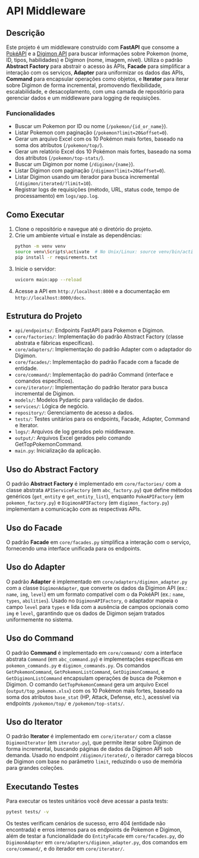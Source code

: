 # API Middleware

## Descrição
Este projeto é um middleware construído com **FastAPI** que consome a [PokéAPI](https://pokeapi.co/) e a [Digimon API](https://digimon-api.vercel.app/) para buscar informações sobre Pokemon (nome, ID, tipos, habilidades) e Digimon (nome, imagem, nível). Utiliza o padrão **Abstract Factory** para abstrair o acesso às APIs, **Facade** para simplificar a interação com os serviços, **Adapter** para uniformizar os dados das APIs, **Command** para encapsular operações como objetos, e **Iterator** para iterar sobre Digimon de forma incremental, promovendo flexibilidade, escalabilidade, e desacoplamento, com uma camada de repositório para gerenciar dados e um middleware para logging de requisições.

### Funcionalidades
- Buscar um Pokemon por ID ou nome (`/pokemon/{id_or_name}`).
- Listar Pokemon com paginação (`/pokemon?limit=20&offset=0`).
- Gerar um arquivo Excel com os 10 Pokémon mais fortes, baseado na soma dos atributos (`/pokemon/top/`).
- Gerar um relatório Excel dos 10 Pokémon mais fortes, baseado na soma dos atributos (`/pokemon/top-stats/`).
- Buscar um Digimon por nome (`/digimon/{name}`).
- Listar Digimon com paginação (`/digimon?limit=20&offset=0`).
- Listar Digimon usando um iterador para busca incremental (`/digimon/iterated/?limit=10`).
- Registrar logs de requisições (método, URL, status code, tempo de processamento) em `logs/app.log`.

## Como Executar
1. Clone o repositório e navegue até o diretório do projeto.
2. Crie um ambiente virtual e instale as dependências:
   ```bash
   python -m venv venv
   source venv\Scripts\activate  # No Unix/Linux: source venv/bin/activate
   pip install -r requirements.txt
   ```
3. Inicie o servidor:
   ```bash
   uvicorn main:app --reload
   ```
4. Acesse a API em `http://localhost:8000` e a documentação em `http://localhost:8000/docs`.

## Estrutura do Projeto
- `api/endpoints/`: Endpoints FastAPI para Pokemon e Digimon.
- `core/factories/`: Implementação do padrão Abstract Factory (classe abstrata e fábricas específicas).
- `core/adapters/`: Implementação do padrão Adapter com o adaptador do Digimon.
- `core/facades/`: Implementação do padrão Facade com a facade de entidade.
- `core/command/`: Implementação do padrão Command (interface e comandos específicos).
- `core/iterator/`: Implementação do padrão Iterator para busca incremental de Digimon.
- `models/`: Modelos Pydantic para validação de dados.
- `services/`: Lógica de negócio.
- `repository/`: Gerenciamento de acesso a dados.
- `tests/`: Testes unitários para os endpoints, Facade, Adapter, Command e Iterator.
- `logs/`: Arquivos de log gerados pelo middleware.
- `output/`: Arquivos Excel gerados pelo comando GetTopPokemonCommand.
- `main.py`: Inicialização da aplicação.

## Uso do Abstract Factory
O padrão **Abstract Factory** é implementado em `core/factories/` com a classe abstrata `APIServiceFactory` (em `abc_factory.py`) que define métodos genéricos (`get_entity` e `get_entity_list`), enquanto `PokeAPIFactory` (em `pokemon_factory.py`) e `DigimonAPIFactory` (em `digimon_factory.py`) implementam a comunicação com as respectivas APIs.

## Uso do Facade
O padrão **Facade** em `core/facades.py` simplifica a interação com o serviço, fornecendo uma interface unificada para os endpoints.

## Uso do Adapter
O padrão **Adapter** é implementado em `core/adapters/digimon_adapter.py` com a classe `DigimonAdapter`, que converte os dados da Digimon API (ex.: `name`, `img`, `level`) em um formato compatível com o da PokéAPI (ex.: `name`, `types`, `abilities`). Usado no `DigimonAPIFactory`, o adaptador mapeia o campo `level` para `types` e lida com a ausência de campos opcionais como `img` e `level`, garantindo que os dados de Digimon sejam tratados uniformemente no sistema.

## Uso do Command
O padrão **Command** é implementado em `core/command/` com a interface abstrata `Command` (em `abc_command.py`) e implementações específicas em `pokemon_commands.py` e `digimon_commands.py`. Os comandos `GetPokemonCommand`, `GetPokemonListCommand`, `GetDigimonCommand`, e `GetDigimonListCommand` encapsulam operações de busca de Pokemon e Digimon. O comando `GetTopPokemonCommand` gera um arquivo Excel (`output/top_pokemon.xlsx`) com os 10 Pokémon mais fortes, baseado na soma dos atributos `base_stat` (HP, Attack, Defense, etc.), acessível via endpoints `/pokemon/top/` e `/pokemon/top-stats/`.

## Uso do Iterator
O padrão **Iterator** é implementado em `core/iterator/` com a classe `DigimonIterator` (em `iterator.py`), que permite iterar sobre Digimon de forma incremental, buscando páginas de dados da Digimon API sob demanda. Usado no endpoint `/digimon/iterated/`, o iterador carrega blocos de Digimon com base no parâmetro `limit`, reduzindo o uso de memória para grandes coleções.

## Executando Testes
Para executar os testes unitários você deve acessar a pasta tests:
```bash
pytest tests/ -v
```
Os testes verificam cenários de sucesso, erro 404 (entidade não encontrada) e erros internos para os endpoints de Pokemon e Digimon, além de testar a funcionalidade do `EntityFacade` em `core/facades.py`, do `DigimonAdapter` em `core/adapters/digimon_adapter.py`, dos comandos em `core/command/`, e do iterador em `core/iterator/`.